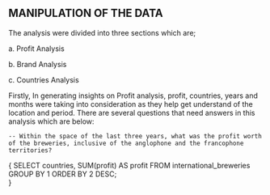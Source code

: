 ## MANIPULATION OF THE DATA

The analysis were divided into three sections which are;

a. Profit Analysis

b. Brand Analysis

c. Countries Analysis


Firstly, In generating insights on Profit analysis, profit, countries, years and months were taking into consideration as they help get understand of the location and period. 
There are several questions that need answers in this analysis which are below:

    -- Within the space of the last three years, what was the profit worth of the breweries, inclusive of the anglophone and the francophone territories?
 
{
 SELECT  countries,
 SUM(profit) AS profit
 FROM international_breweries
 GROUP BY 1
 ORDER BY 2 DESC;      
}
